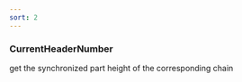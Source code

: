 ```yaml
---
sort: 2
---
```


### CurrentHeaderNumber

get the synchronized part height of the corresponding chain

